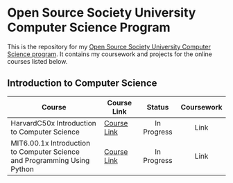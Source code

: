 # Open Source Society University Computer Science Program

This is the repository for my [Open Source Society University Computer Science program](https://github.com/open-source-society/computer-science#about).  It contains my coursework and projects for the online courses listed below. 

## Introduction to Computer Science

| Course | Course Link | Status | Coursework |
| ------ | ----------- |:------:|:----------:|
| HarvardC50x Introduction to Computer Science | [Course Link](https://courses.edx.org/courses/HarvardX/CS50x3/2015/info) | In Progress | Link |
| MIT6.00.1x Introduction to Computer Science <br> and Programming Using Python | [Course Link](https://www.edx.org/course/introduction-computer-science-mitx-6-00-1x-5#!) | In Progress | Link |

